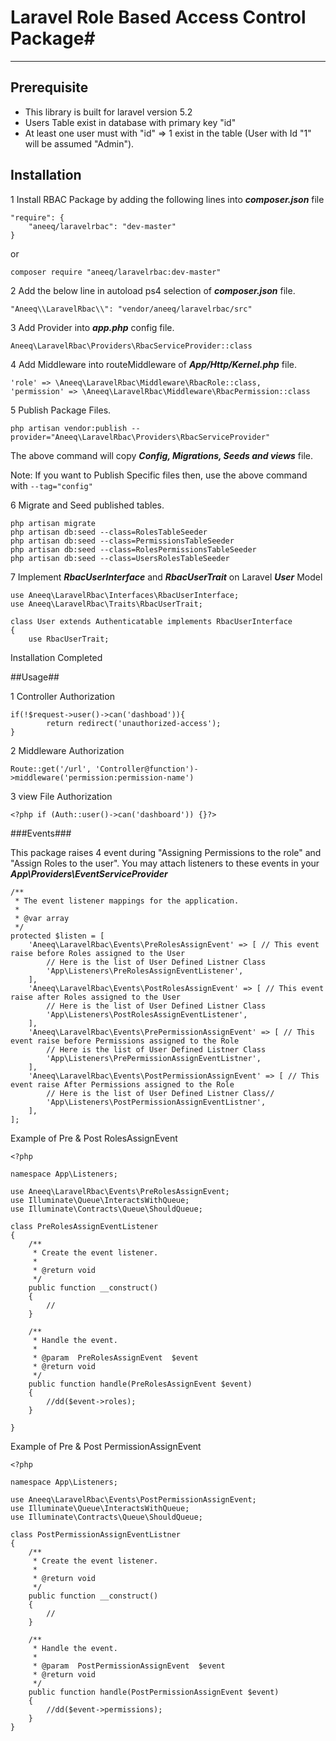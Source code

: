# Laravel Role Based Access Control Package#
----------


## Prerequisite ##



- This library is built for laravel version 5.2
- Users Table exist in database with primary key "id"
- At least one user must with "id" => 1 exist in the table (User with Id "1" will be assumed "Admin").
 
 


## Installation



1 Install RBAC Package by adding the following lines into ***composer.json*** file

    "require": {
        "aneeq/laravelrbac": "dev-master"
    }

or

    composer require "aneeq/laravelrbac:dev-master"

 2 Add the below line in autoload ps4 selection of ***composer.json*** file.

	"Aneeq\\LaravelRbac\\": "vendor/aneeq/laravelrbac/src"

3 Add Provider into ***app.php*** config file.

	Aneeq\LaravelRbac\Providers\RbacServiceProvider::class

4 Add Middleware into routeMiddleware of ***App/Http/Kernel.php*** file.

	'role' => \Aneeq\LaravelRbac\Middleware\RbacRole::class,
    'permission' => \Aneeq\LaravelRbac\Middleware\RbacPermission::class

5 Publish Package Files. 

	php artisan vendor:publish --provider="Aneeq\LaravelRbac\Providers\RbacServiceProvider"


 The above command will copy ***Config, Migrations, Seeds and views*** file.

 Note: If you want to Publish Specific files then, use the above command with `--tag="config"`

6 Migrate and Seed published tables.

	php artisan migrate
	php artisan db:seed --class=RolesTableSeeder
	php artisan db:seed --class=PermissionsTableSeeder
	php artisan db:seed --class=RolesPermissionsTableSeeder
	php artisan db:seed --class=UsersRolesTableSeeder

7 Implement ***RbacUserInterface*** and ***RbacUserTrait*** on Laravel ***User*** Model

	use Aneeq\LaravelRbac\Interfaces\RbacUserInterface;
	use Aneeq\LaravelRbac\Traits\RbacUserTrait;

	class User extends Authenticatable implements RbacUserInterface
	{
    	use RbacUserTrait;


Installation Completed

##Usage##

1 Controller Authorization

	if(!$request->user()->can('dashboad')){
            return redirect('unauthorized-access');
    }

2 Middleware Authorization

	Route::get('/url', 'Controller@function')->middleware('permission:permission-name')

3 view File Authorization

	<?php if (Auth::user()->can('dashboard')) {}?>

###Events###

This package raises 4 event during "Assigning Permissions to the role" and "Assign Roles to the user". You may attach listeners to these events in your ***App\Providers\EventServiceProvider***

	/**
     * The event listener mappings for the application.
     *
     * @var array
     */
    protected $listen = [
        'Aneeq\LaravelRbac\Events\PreRolesAssignEvent' => [ // This event raise before Roles assigned to the User
            // Here is the list of User Defined Listner Class
            'App\Listeners\PreRolesAssignEventListener',
        ],
        'Aneeq\LaravelRbac\Events\PostRolesAssignEvent' => [ // This event raise after Roles assigned to the User
            // Here is the list of User Defined Listner Class        
            'App\Listeners\PostRolesAssignEventListener',
        ],
        'Aneeq\LaravelRbac\Events\PrePermissionAssignEvent' => [ // This event raise before Permissions assigned to the Role
            // Here is the list of User Defined Listner Class
            'App\Listeners\PrePermissionAssignEventListner',
        ],
        'Aneeq\LaravelRbac\Events\PostPermissionAssignEvent' => [ // This event raise After Permissions assigned to the Role
            // Here is the list of User Defined Listner Class//
            'App\Listeners\PostPermissionAssignEventListner',
        ],
    ];


Example of Pre & Post RolesAssignEvent


	<?php

	namespace App\Listeners;
	
	use Aneeq\LaravelRbac\Events\PreRolesAssignEvent;
	use Illuminate\Queue\InteractsWithQueue;
	use Illuminate\Contracts\Queue\ShouldQueue;
	
	class PreRolesAssignEventListener
	{
	    /**
	     * Create the event listener.
	     *
	     * @return void
	     */
	    public function __construct()
	    {
	        //
	    }
	
	    /**
	     * Handle the event.
	     *
	     * @param  PreRolesAssignEvent  $event
	     * @return void
	     */
	    public function handle(PreRolesAssignEvent $event)
	    {
			//dd($event->roles);
		}
	     
	}


Example of Pre & Post PermissionAssignEvent

	<?php

	namespace App\Listeners;
	
	use Aneeq\LaravelRbac\Events\PostPermissionAssignEvent;
	use Illuminate\Queue\InteractsWithQueue;
	use Illuminate\Contracts\Queue\ShouldQueue;
	
	class PostPermissionAssignEventListner
	{
	    /**
	     * Create the event listener.
	     *
	     * @return void
	     */
	    public function __construct()
	    {
	        //
	    }
	
	    /**
	     * Handle the event.
	     *
	     * @param  PostPermissionAssignEvent  $event
	     * @return void
	     */
	    public function handle(PostPermissionAssignEvent $event)
	    {
	        //dd($event->permissions);
	    }
	}

